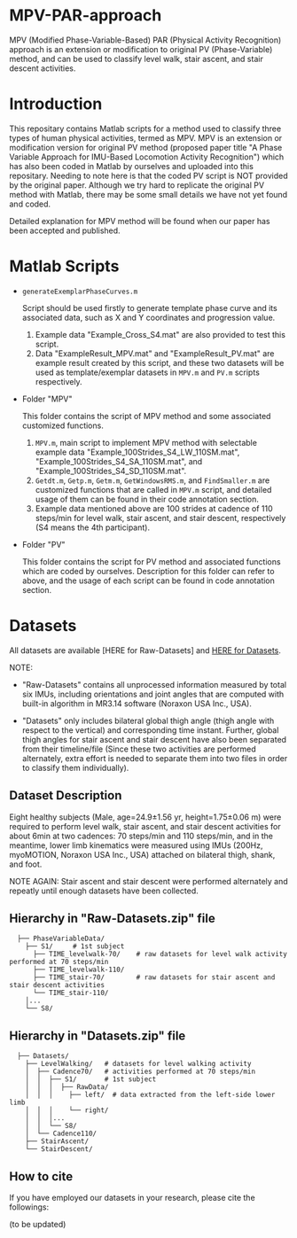 # MPV-PAR-approach
MPV (Modified Phase-Variable-Based) PAR (Physical Activity Recognition) approach is an extension or modification to original PV (Phase-Variable) method, and can be used to classify level walk, stair ascent, and stair descent activities.

# Introduction
This repositary contains Matlab scripts for a method used to classify three types of human physical activities, termed as MPV. MPV is an extension or modification version for original PV method (proposed paper title "A Phase Variable Approach for IMU-Based Locomotion Activity Recognition") which has also been coded in Matlab by ourselves and uploaded into this repositary. Needing to note here is that the coded PV script is NOT provided by the original paper. Although we try hard to replicate the original PV method with Matlab, there may be some small details we have not yet found and coded.

Detailed explanation for MPV method will be found when our paper has been accepted and published.

# Matlab Scripts
- `generateExemplarPhaseCurves.m`
  
  Script should be used firstly to generate template phase curve and its associated data, such as X and Y coordinates and progression value.
  
  1. Example data "Example_Cross_S4.mat" are also provided to test this script.
  2. Data "ExampleResult_MPV.mat" and "ExampleResult_PV.mat" are example result created by this script, and these two datasets will be used as template/exemplar datasets in `MPV.m` and `PV.m` scripts respectively.
  
- Folder "MPV"
  
  This folder contains the script of MPV method and some associated customized functions.
 
  1. `MPV.m`, main script to implement MPV method with selectable example data "Example_100Strides_S4_LW_110SM.mat", "Example_100Strides_S4_SA_110SM.mat", and "Example_100Strides_S4_SD_110SM.mat".
  2. `Getdt.m`, `Getp.m`, `Getm.m`, `GetWindowsRMS.m`, and `FindSmaller.m` are customized functions that are called in `MPV.m` script, and detailed usage of them can be found in their code annotation section.
  3. Example data mentioned above are 100 strides at cadence of 110 steps/min for level walk, stair ascent, and stair descent, respectively (S4 means the 4th participant).
  
- Folder "PV"
  
  This folder contains the script for PV method and associated functions which are coded by ourselves. Description for this folder can refer to above, and the usage of each script can be found in code annotation section.
  
# Datasets

All datasets are available [HERE for Raw-Datasets] and [HERE for Datasets](https://drive.google.com/file/d/1CpJeLDZyIwGwURNUzSBTFcWbvt5LNOjE/view?usp=sharing).

NOTE: 
  
  - "Raw-Datasets" contains all unprocessed information measured by total six IMUs, including orientations and joint angles that are computed with built-in algorithm in MR3.14 software (Noraxon USA Inc., USA). 
  
  - "Datasets" only includes bilateral global thigh angle (thigh angle with respect to the vertical) and corresponding time instant. Further, global thigh angles for stair ascent and stair descent have also been separated from their timeline/file (Since these two activities are performed alternately, extra effort is needed to separate them into two files in order to classify them individually).

## Dataset Description

Eight healthy subjects (Male, age=24.9±1.56 yr, height=1.75±0.06 m) were required to perform level walk, stair ascent, and stair descent activities for about 6min at two cadences: 70 steps/min and 110 steps/min, and in the meantime, lower limb kinematics were measured using IMUs (200Hz, myoMOTION, Noraxon USA Inc., USA) attached on bilateral thigh, shank, and foot.

NOTE AGAIN: Stair ascent and stair descent were performed alternately and repeatly until enough datasets have been collected.

## Hierarchy in "Raw-Datasets.zip" file

```
  ├── PhaseVariableData/
    ├── S1/     # 1st subject
      ├── TIME_levelwalk-70/    # raw datasets for level walk activity performed at 70 steps/min
      ├── TIME_levelwalk-110/ 
      ├── TIME_stair-70/        # raw datasets for stair ascent and stair descent activities 
      └── TIME_stair-110/
    │...
    └── S8/
```

## Hierarchy in "Datasets.zip" file

```
  ├── Datasets/
    ├── LevelWalking/   # datasets for level walking activity
    │  ├── Cadence70/   # activities performed at 70 steps/min
    │  │  ├── S1/       # 1st subject
    │  │  │  ├── RawData/  
    │  │  │    ├── left/  # data extracted from the left-side lower limb
    │  │  │    └── right/
    │  │  │...
    │  │  └── S8/
    │  └── Cadence110/
    ├── StairAscent/
    └── StairDescent/
```

## How to cite
If you have employed our datasets in your research, please cite the followings:

(to be updated)
